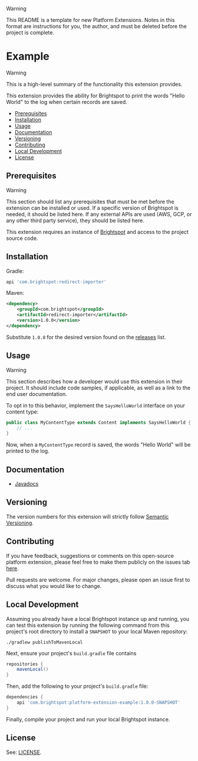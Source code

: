 > [!WARNING]
> This README is a template for new Platform Extensions.
> Notes in this format are instructions for you, the author, and must be deleted before the project is complete.

# Example

> [!WARNING]
> This is a high-level summary of the functionality this extension provides.

This extension provides the ability for Brightspot to print the words "Hello World" to the log when certain records are saved.

* [Prerequisites](#prerequisites)
* [Installation](#installation)
* [Usage](#usage)
* [Documentation](#documentation)
* [Versioning](#versioning)
* [Contributing](#contributing)
* [Local Development](#local-development)
* [License](#license)

## Prerequisites

> [!WARNING]
> This section should list any prerequisites that must be met before the extension can be installed or used. 
> If a specific version of Brightspot is needed, it should be listed here.
> If any external APIs are used (AWS, GCP, or any other third party service), they should be listed here.

This extension requires an instance of [Brightspot](https://www.brightspot.com/) and access to the project source code.

## Installation

Gradle:
```groovy
api 'com.brightspot:redirect-importer'
```

Maven:
```xml
<dependency>
    <groupId>com.brightspot</groupId>
    <artifactId>redirect-importer</artifactId>
    <version>1.0.0</version>
</dependency>
```

Substitute `1.0.0` for the desired version found on the [releases](/releases) list.

## Usage

> [!WARNING]
> This section describes how a developer would use this extension in their project.
> It should include code samples, if applicable, as well as a link to the end user documentation. 

To opt in to this behavior, implement the `SaysHelloWorld` interface on your content type:

```java
public class MyContentType extends Content implements SaysHelloWorld {
    // ...
}
```

Now, when a `MyContentType` record is saved, the words "Hello World" will be printed to the log.

## Documentation

- [Javadocs](https://artifactory.psdops.com/public/com/brightspot/platform-extension-example/%5BRELEASE%5D/platform-extension-example-%5BRELEASE%5D-javadoc.jar!/index.html)

## Versioning

The version numbers for this extension will strictly follow [Semantic Versioning](https://semver.org/).

## Contributing

If you have feedback, suggestions or comments on this open-source platform extension, please feel free to make them publicly on the issues tab [here](https://github.com/brightspot/content-review-cycle/issues).

Pull requests are welcome. For major changes, please open an issue first to discuss what you would like to change.

## Local Development

Assuming you already have a local Brightspot instance up and running, you can 
test this extension by running the following command from this project's root 
directory to install a `SNAPSHOT` to your local Maven repository:

```shell
./gradlew publishToMavenLocal
```

Next, ensure your project's `build.gradle` file contains 

```groovy
repositories {
    mavenLocal()
}
```

Then, add the following to your project's `build.gradle` file:

```groovy
dependencies {
    api 'com.brightspot:platform-extension-example:1.0.0-SNAPSHOT'
}
```

Finally, compile your project and run your local Brightspot instance.

## License

See: [LICENSE](LICENSE).
